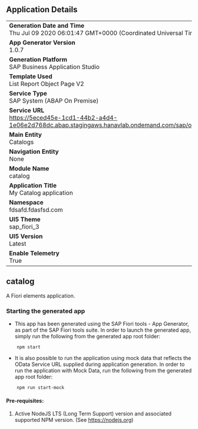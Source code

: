 ## Application Details
|               |
| ------------- |
|**Generation Date and Time**<br>Thu Jul 09 2020 06:01:47 GMT+0000 (Coordinated Universal Time)|
|**App Generator Version**<br>1.0.7|
|**Generation Platform**<br>SAP Business Application Studio|
|**Template Used**<br>List Report Object Page V2|
|**Service Type**<br>SAP System (ABAP On Premise)|
|**Service URL**<br>https://5eced45e-1cd1-44b2-a4d4-1e06e2d768dc.abap.stagingaws.hanavlab.ondemand.com/sap/opu/odata/ui2/PAGE_BUILDER_PERS/|
|**Main Entity**<br>Catalogs|
|**Navigation Entity**<br>None|
|**Module Name**<br>catalog|
|**Application Title**<br>My Catalog application|
|**Namespace**<br>fdsafd.fdasfsd.com|
|**UI5 Theme**<br>sap_fiori_3|
|**UI5 Version**<br>Latest |
|**Enable Telemetry**<br>True |

## catalog

A Fiori elements application.

### Starting the generated app

-   This app has been generated using the SAP Fiori tools - App Generator, as part of the SAP Fiori tools suite.  In order to launch the generated app, simply run the following from the generated app root folder:

```
    npm start
```

- It is also possible to run the application using mock data that reflects the OData Service URL supplied during application generation.  In order to run the application with Mock Data, run the following from the generated app root folder:

```
    npm run start-mock
```


#### Pre-requisites:

1. Active NodeJS LTS (Long Term Support) version and associated supported NPM version.  (See https://nodejs.org)


